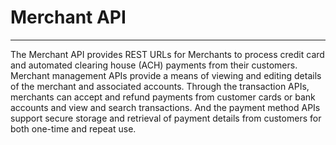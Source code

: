 Merchant API
=============
-------------

The Merchant API provides REST URLs for Merchants to process credit card and automated clearing house (ACH) payments
from their customers. Merchant management APIs provide a means of viewing and editing details of the merchant and
associated accounts. Through the transaction APIs, merchants can accept and refund payments from customer cards
or bank accounts and view and search transactions. And the payment method APIs
support secure storage and retrieval of payment details from customers for both one-time and repeat use.
